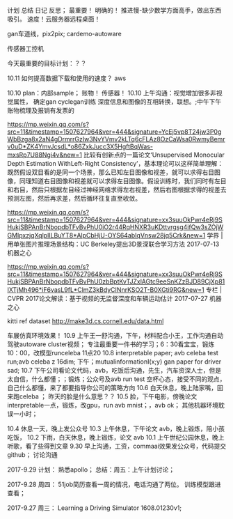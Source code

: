 计划 总结 日记 反思； 最重要！  明确的！
推进慢-缺少数学方面高手，做出东西吸引。 速度！云服务器远程桌面！

gan车道线，pix2pix; cardemo-autoware

传感器工控机  


今天最重要的目标计划：？？


10.11 如何提高数据下载和使用的速度？ aws 

10.10 plan：内部sample；   账物！  传感器！
10.10  上午沟通：视觉增加很多非视觉属性，  确定gan cyclegan训练 深度信息和图像的互相转换，联想。;中午下午  账物梳理及报销有发票的

https://mp.weixin.qq.com/s?src=11&timestamp=1507627964&ver=444&signature=YcEj5vp8T24jw3P0gWbBzga8x2aN4gDrmrrGzIw3NvYVmv2kLTq6cFLAz8OzCaWsa0RwmyBemrv0uD*ZK4YmvJcsdL*o86ZxkJucc3X5HgftBqWas-mxsRp7U88Ngi4v&new=1
比较有创新点的一篇论文‘Unsupervised Monocular Depth Estimation WithLeft-Right Consistency’，基本理论可以这样简单理解：既然假设双目看的是同一个场景，那么已知左目图像和视差，就可以求得右目图像，同理知道右目图像和视差就可以求得左目图像。假设训练时，我们同时有左目和右目，然后只根据左目经过神经网络求得左右视差，然后右图根据求得的视差去预测左图，然后再求差，然后循环往复直至收敛。

https://mp.weixin.qq.com/s?src=11&timestamp=1507627964&ver=444&signature=xx3suuOkPwr4eRj9SHukjSBPAnBrNbopdbTFvBvPhU0iO2r44RqHNXR3uKDttvrgsg4ifQw3sZOjWGMIpxzjqXqlplILBuYT8*AlpCbHjU-OYS64abIqVnsw28jq5Crk&new=1
学界 | 用单张图片推理场景结构：UC Berkeley提出3D景深联合学习方法 2017-07-13 机器之心

https://mp.weixin.qq.com/s?src=11&timestamp=1507627964&ver=444&signature=xx3suuOkPwr4eRj9SHukjSBPAnBrNbopdbTFvBvPhU0zbBptKvTJZxlAGtc9eeSnKZzBJD89CjXp81IXTjMh496*iF6vasL9fL*ClmZ3kBdyCINnrKSO2T-B0XGti9RG&new=1
专栏 | CVPR 2017论文解读：基于视频的无监督深度和车辆运动估计 2017-07-27 机器之心

kitti ref dataset  http://make3d.cs.cornell.edu/data.html

车展仿真环境效果！ 
10.9 上午王一舒沟通，下午，材料配合小王，工作沟通自动驾驶autoware cluster视频；  专注最重要一件书的学习；6：30看宝宝，锻炼10：00，改模型runceleba 11点20
10.8 interpretable  paper; avb celeba test run;avb celeba z 16dim;   下午；mutualinformationI(x;y)
gan paper for driver sad;
10.7 下午公司看论文代码，avb，吃饭后沟通，先生，汽车资深人士，但是太自信，什么都懂；；锻炼；公众号及avb run test
空杯心态，接受不同的观点，自己什么都懂，来了都要指导你公司的策略方向
10.6 白天休息，晚上陆家嘴，回来跑celeba ； 昨天的脸是什么意思？？
10.5  脸，下午电影，傍晚论文interpretable一点，锻炼，改gpu，run avb mnist；，avb ok； 其他机器环境耽误一小时；

10.4  休息一天，晚上发公众号
10.3  上午休息，下午论文 avb，晚上锻炼，陪小孩吃饭，
10.2  下雨，白天休息，晚上锻炼，论文 avb
10.1  上午世纪公园休息，晚上听歌，看了些得到文章
9.30 早上沟通，工资，commaai效果发公众号，代码提交github； 讨论沟通

2017-9.29 计划： 熟悉apollo；
总结：周五：上午计划讨论；

2017-9.28 周四： 51job简历查看一周的情况，电话沟通了两位。 训练模型跟进查看；

2017-9.27 周三： Learning a Driving Simulator   1608.01230v1;
